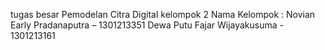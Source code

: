 tugas besar Pemodelan Citra Digital kelompok 2
Nama Kelompok : 
Novian Early Pradanaputra – 1301213351
Dewa Putu Fajar Wijayakusuma - 1301213161
